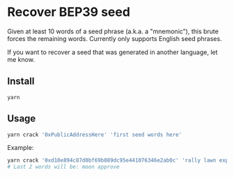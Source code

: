 # Recover BEP39 seed

Given at least 10 words of a seed phrase (a.k.a. a "mnemonic"), this brute forces the remaining words. Currently only supports English seed phrases.

If you want to recover a seed that was generated in another language, let me know.

## Install

```
yarn
```

## Usage

```bash
yarn crack '0xPublicAddressHere' 'first seed words here'
```

Example:

```bash
yarn crack '0xd10e894c87d0bf69b889dc95e441076346e2ab0c' 'rally lawn express rebel audit alpha canal sail spoon hamster'
# Last 2 words will be: moon approve
```
